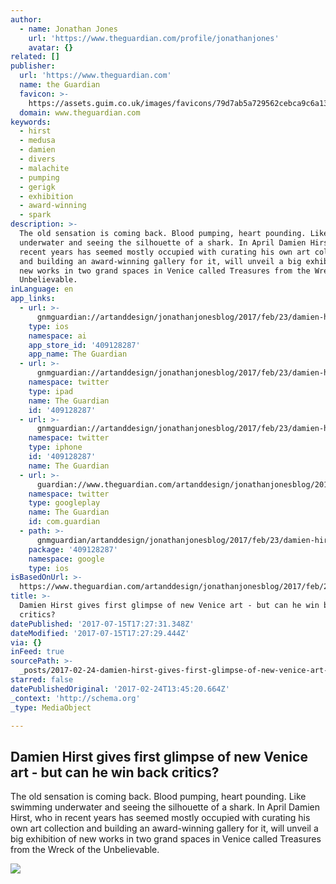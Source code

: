```yaml
---
author:
  - name: Jonathan Jones
    url: 'https://www.theguardian.com/profile/jonathanjones'
    avatar: {}
related: []
publisher:
  url: 'https://www.theguardian.com'
  name: the Guardian
  favicon: >-
    https://assets.guim.co.uk/images/favicons/79d7ab5a729562cebca9c6a13c324f0e/32x32.ico
  domain: www.theguardian.com
keywords:
  - hirst
  - medusa
  - damien
  - divers
  - malachite
  - pumping
  - gerigk
  - exhibition
  - award-winning
  - spark
description: >-
  The old sensation is coming back. Blood pumping, heart pounding. Like swimming
  underwater and seeing the silhouette of a shark. In April Damien Hirst, who in
  recent years has seemed mostly occupied with curating his own art collection
  and building an award-winning gallery for it, will unveil a big exhibition of
  new works in two grand spaces in Venice called Treasures from the Wreck of the
  Unbelievable.
inLanguage: en
app_links:
  - url: >-
      gnmguardian://artanddesign/jonathanjonesblog/2017/feb/23/damien-hirst-underwater-art-venice-treasures-from-the-wreck-of-the-unbelievable?contenttype=Article&source=applinks
    type: ios
    namespace: ai
    app_store_id: '409128287'
    app_name: The Guardian
  - url: >-
      gnmguardian://artanddesign/jonathanjonesblog/2017/feb/23/damien-hirst-underwater-art-venice-treasures-from-the-wreck-of-the-unbelievable?contenttype=Article&source=twitter
    namespace: twitter
    type: ipad
    name: The Guardian
    id: '409128287'
  - url: >-
      gnmguardian://artanddesign/jonathanjonesblog/2017/feb/23/damien-hirst-underwater-art-venice-treasures-from-the-wreck-of-the-unbelievable?contenttype=Article&source=twitter
    namespace: twitter
    type: iphone
    id: '409128287'
    name: The Guardian
  - url: >-
      guardian://www.theguardian.com/artanddesign/jonathanjonesblog/2017/feb/23/damien-hirst-underwater-art-venice-treasures-from-the-wreck-of-the-unbelievable
    namespace: twitter
    type: googleplay
    name: The Guardian
    id: com.guardian
  - path: >-
      gnmguardian/artanddesign/jonathanjonesblog/2017/feb/23/damien-hirst-underwater-art-venice-treasures-from-the-wreck-of-the-unbelievable?contenttype=Article&source=google
    package: '409128287'
    namespace: google
    type: ios
isBasedOnUrl: >-
  https://www.theguardian.com/artanddesign/jonathanjonesblog/2017/feb/23/damien-hirst-underwater-art-venice-treasures-from-the-wreck-of-the-unbelievable
title: >-
  Damien Hirst gives first glimpse of new Venice art - but can he win back
  critics?
datePublished: '2017-07-15T17:27:31.348Z'
dateModified: '2017-07-15T17:27:29.444Z'
via: {}
inFeed: true
sourcePath: >-
  _posts/2017-02-24-damien-hirst-gives-first-glimpse-of-new-venice-art-but-can.md
starred: false
datePublishedOriginal: '2017-02-24T13:45:20.664Z'
_context: 'http://schema.org'
_type: MediaObject

---
```

<article style=""><h1>Damien Hirst gives first glimpse of new Venice art - but can he win back critics?</h1><p>The old sensation is coming back. Blood pumping, heart pounding. Like swimming underwater and seeing the silhouette of a shark. In April Damien Hirst, who in recent years has seemed mostly occupied with curating his own art collection and building an award-winning gallery for it, will unveil a big exhibition of new works in two grand spaces in Venice called Treasures from the Wreck of the Unbelievable.</p><img src="https://i.guim.co.uk/img/media/d15ed5568d43537e6655f0a23f2001ddfd761718/675_1086_4473_2683/master/4473.jpg?w=1200&amp;h=630&amp;q=55&amp;auto=format&amp;usm=12&amp;fit=crop&amp;crop=faces%2Centropy&amp;bm=normal&amp;ba=bottom%2Cleft&amp;blend64=aHR0cHM6Ly91cGxvYWRzLmd1aW0uY28udWsvMjAxNi8wNS8yNS9vdmVybGF5LWxvZ28tMTIwMC05MF9vcHQucG5n&amp;s=06867ce8cf99f124f4635b6dda42164e" /></article>